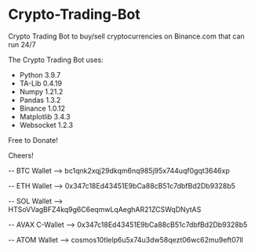 # Crypto-Trading-Bot
Crypto Trading Bot to buy/sell cryptocurrencies on Binance.com that can run 24/7

The Crypto Trading Bot uses:
- Python 3.9.7
- TA-Lib 0.4.19
- Numpy 1.21.2
- Pandas 1.3.2
- Binance 1.0.12
- Matplotlib 3.4.3
- Websocket 1.2.3












Free to Donate!

Cheers!

-- BTC Wallet --> bc1qnk2xqj29dkqm6nq985j95x744uqf0gqt3646xp

-- ETH Wallet --> 0x347c18Ed43451E9bCa88cB51c7dbfBd2Db9328b5

-- SOL Wallet --> HTSoVVagBFZ4kq9g6C6eqmwLqAeghAR21ZCSWqDNytAS

-- AVAX C-Wallet --> 0x347c18Ed43451E9bCa88cB51c7dbfBd2Db9328b5

-- ATOM Wallet --> cosmos10tlelp6u5x74u3dw58qezt06wc62mu9eft07ll
